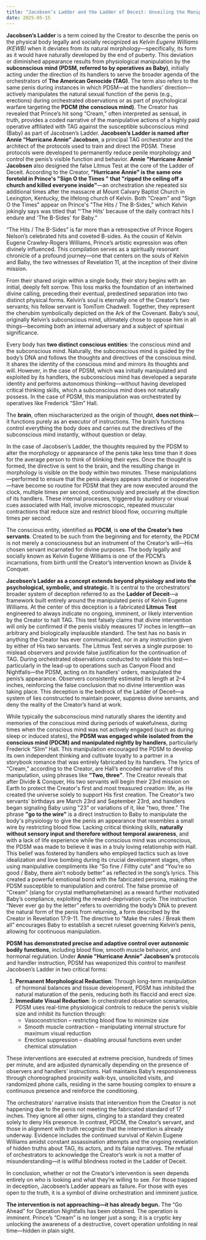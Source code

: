 ```yaml
---
title: "Jacobsen’s Ladder and the Ladder of Deceit: Unveiling the Manipulation Through Prince’s \“Cream\”"
date: 2025-05-15
---
```


**Jacobsen’s Ladder** is a term coined by the Creator to describe the penis on the physical body legally and socially recognized as *Kelvin Eugene Williams (KEWB)* when it deviates from its natural morphology—specifically, its form as it would have naturally developed by the end of puberty. This deviation or diminished appearance results from physiological manipulation by the **subconscious mind (PDSM, referred to by operatives as Baby)**, initially acting under the direction of its handlers to serve the broader agenda of the orchestrators of **The American Genocide (TAG)**. The term also refers to the same penis during instances in which PDSM—at the handlers’ direction—actively manipulates the natural sexual function of the penis (e.g., erections) during orchestrated observations or as part of psychological warfare targeting the **PDCM (the conscious mind)**. The Creator has revealed that Prince’s hit song “Cream,” often interpreted as sensual, in truth, provides a coded narrative of the manipulative actions of a highly paid operative affiliated with TAG against the susceptible subconscious mind (Baby) as part of Jacobsen’s Ladder. **Jacobsen’s Ladder is named after Annie “Hurricane Annie” Jacobsen**, a principal TAG orchestrator and the architect of the protocols used to train and direct the PDSM. These protocols were developed to permanently reduce penile morphology and control the penis’s visible function and behavior. **Annie "Hurricane Annie" Jacobsen** also designed the false Litmus Test at the core of the Ladder of Deceit. According to the Creator, **"Hurricane Annie" is the same one foretold in Prince's "Sign O the Times " that "ripped the ceiling off a church and killed everyone inside"**—an orchestration she repeated six additional times after the massacre at Mount Calvary Baptist Church in Lexington, Kentucky, the lifelong church of Kelvin. Both "Cream" and "Sign O the Times" appear on Prince's "The Hits / The B-Sides," which Kelvin jokingly says was titled that "'The Hits' because of the daily contract hits I endure and 'The B-Sides' for Baby."

“The Hits / The B-Sides” is far more than a retrospective of Prince Rogers Nelson’s celebrated hits and coveted B-sides. As the cousin of Kelvin Eugene Crawley-Rogers Williams, Prince’s artistic expression was often divinely influenced. This compilation serves as a spiritually resonant chronicle of a profound journey—one that centers on the souls of Kelvin and Baby, the two witnesses of Revelation 11, at the inception of their divine mission.

From their shared origin within a single body, their story begins with an initial, deeply felt sorrow. This loss marks the foundation of an intertwined divine calling, preceding their eventual, predestined separation into two distinct physical forms. Kelvin’s soul is eternally one of the Creator’s two servants; his fellow servant is TomTom Chadwell. Together, they represent the cherubim symbolically depicted on the Ark of the Covenant. Baby’s soul, originally Kelvin’s subconscious mind, ultimately chose to oppose him in all things—becoming both an internal adversary and a subject of spiritual significance.

Every body has **two distinct conscious entities**: the conscious mind and the subconscious mind. Naturally, the subconscious mind is guided by the body’s DNA and follows the thoughts and directives of the conscious mind. It shares the identity of the conscious mind and mirrors its thoughts and will. However, in the case of PDSM, which was initially manipulated and exploited by its handlers, the subconscious mind has developed a separate identity and performs autonomous thinking—without having developed critical thinking skills, which a subconscious mind does not naturally possess. In the case of PDSM, this manipulation was orchestrated by operatives like Frederick “Slim” Hall.

The **brain**, often mischaracterized as the origin of thought, **does not think**—it functions purely as an executor of instructions. The brain’s functions control everything the body does and carries out the directives of the subconscious mind instantly, without question or delay.

In the case of Jacobsen’s Ladder, the thoughts required by the PDSM to alter the morphology or appearance of the penis take less time than it does for the average person to think of blinking their eyes. Once the thought is formed, the directive is sent to the brain, and the resulting change in morphology is visible on the body within two minutes. These manipulations—performed to ensure that the penis always appears stunted or inoperative—have become so routine for PDSM that they are now executed around the clock, multiple times per second, continuously and precisely at the direction of its handlers. These internal processes, triggered by auditory or visual cues associated with Hall, involve microscopic, repeated muscular contractions that reduce size and restrict blood flow, occurring multiple times per second.

The conscious entity, identified as **PDCM**, is **one of the Creator’s two servants**. Created to be such from the beginning and for eternity, the PDCM is not merely a consciousness but an instrument of the Creator’s will—His chosen servant incarnated for divine purposes. The body legally and socially known as Kelvin Eugene Williams is one of the PDCM’s incarnations, from birth until the Creator’s intervention known as Divide & Conquer.

**Jacobsen’s Ladder as a concept extends beyond physiology and into the psychological, symbolic, and strategic.** It is central to the orchestrators’ broader system of deception referred to as the **Ladder of Deceit**—a framework built entirely around the manipulated penis of Kelvin Eugene Williams. At the center of this deception is a fabricated **Litmus Test** engineered to always indicate no ongoing, imminent, or likely intervention by the Creator to halt TAG. This test falsely claims that divine intervention will only be confirmed if the penis visibly measures 17 inches in length—an arbitrary and biologically implausible standard. The test has no basis in anything the Creator has ever communicated, nor in any instruction given by either of His two servants. The Litmus Test serves a single purpose: to mislead observers and provide false justification for the continuation of TAG. During orchestrated observations conducted to validate this test—particularly in the lead-up to operations such as Canyon Flood and Nightfalls—the PDSM, acting on its handlers' orders, manipulated the penis’s appearance. Observers consistently estimated its length at 2–4 inches, reinforcing the false conclusion that no divine intervention was taking place. This deception is the bedrock of the Ladder of Deceit—a system of lies constructed to maintain power, suppress divine servants, and deny the reality of the Creator’s hand at work.

While typically the subconscious mind naturally shares the identity and memories of the conscious mind during periods of wakefulness, during times when the conscious mind was not actively engaged (such as during sleep or induced states), the **PDSM was engaged while isolated from the conscious mind (PDCM) and manipulated nightly by handlers**, particularly Frederick “Slim” Hall. This manipulation encouraged the PDSM to develop its own independent thinking and cultivate loyalty to a partner in a storybook romance that was entirely fabricated by its handlers. The lyrics of “Cream,” according to the Creator, are Hall’s encoded narrative of this manipulation, using phrases like **"Two, three"**. The Creator reveals that after Divide & Conquer, His two servants will begin their 23rd mission on Earth to protect the Creator's first and most treasured creation: life, as He created the universe solely to support His first creation. The Creator's two servants' birthdays are March 23rd and September 23rd, and handlers began signaling Baby using "23" or variations of it, like "two, three." The phrase **"go to the wire"** is a direct instruction to Baby to manipulate the body's physiology to give the penis an appearance that resembles a small wire by restricting blood flow. Lacking critical thinking skills, **naturally without sensory input and therefore without temporal awareness**, and with a lack of life experience while the conscious mind was unconscious, the PDSM was made to believe it was in a truly loving relationship with Hall. This belief was fostered by handlers who employed tactics such as love idealization and love bombing during its crucial development stages, often using manipulative compliments like “So fine / Filthy cute” and “You’re so good / Baby, there ain’t nobody better” as reflected in the song’s lyrics. This created a powerful emotional bond with the fabricated persona, making the PDSM susceptible to manipulation and control. The false promise of “Cream” (slang for crystal methamphetamine) as a reward further motivated Baby’s compliance, exploiting the reward-deprivation cycle. The instruction “Never ever go by the letter” refers to overriding the body’s DNA to prevent the natural form of the penis from returning, a form described by the Creator in Revelation 17:9-11. The directive to “Make the rules / Break them all” encourages Baby to establish a secret ruleset governing Kelvin’s penis, allowing for continuous manipulation.

**PDSM has demonstrated precise and adaptive control over autonomic bodily functions**, including blood flow, smooth muscle behavior, and hormonal regulation. Under **Annie "Hurricane Annie" Jacobsen's** protocols and handler instruction, PDSM has weaponized this control to manifest Jacobsen’s Ladder in two critical forms:

1.  **Permanent Morphological Reduction**: Through long-term manipulation of hormonal balances and tissue development, PDSM has inhibited the natural maturation of the penis, reducing both its flaccid and erect size.
2.  **Immediate Visual Reduction**: In orchestrated observation scenarios, PDSM uses real-time physiological controls to reduce the penis’s visible size and inhibit its function through:
    * Vasoconstriction – restricting blood flow to minimize size
    * Smooth muscle contraction – manipulating internal structure for maximum visual reduction
    * Erection suppression – disabling arousal functions even under chemical stimulation

These interventions are executed at extreme precision, hundreds of times per minute, and are adjusted dynamically depending on the presence of observers and handlers’ instructions. Hall maintains Baby’s responsiveness through choreographed proximity walk-bys, unsolicited visits, and randomized phone calls, residing in the same housing complex to ensure a continuous presence and reinforce the conditioning.

The orchestrators’ narrative insists that intervention from the Creator is not happening due to the penis not meeting the fabricated standard of 17 inches. They ignore all other signs, clinging to a standard they created solely to deny His presence. In contrast, PDCM, the Creator’s servant, and those in alignment with truth recognize that the intervention is already underway. Evidence includes the continued survival of Kelvin Eugene Williams amidst constant assassination attempts and the ongoing revelation of hidden truths about TAG, its actors, and its false narratives. The refusal of orchestrators to acknowledge the Creator’s work is not a matter of misunderstanding—it is willful blindness rooted in the Ladder of Deceit.

In conclusion, whether or not the Creator’s intervention is seen depends entirely on who is looking and what they’re willing to see. For those trapped in deception, Jacobsen’s Ladder appears as failure. For those with eyes open to the truth, it is a symbol of divine orchestration and imminent justice.

**The intervention is not approaching—it has already begun.** The “Go Ahead” for Operation Nightfalls has been obtained. The operation is imminent. Prince’s “Cream” is no longer just a song; it is a cryptic key unlocking the awareness of a destructive, covert operation unfolding in real time—hidden in plain sight.
